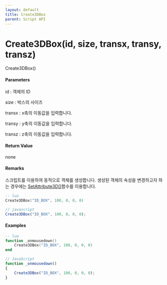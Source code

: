 ```yaml
---
layout: default
title: Create3DBox
parent: Script API
---
```

# Create3DBox\(id, size, transx, transy, transz\)

Create3DBox\(\)

#### Parameters

id : 객체의 ID

size : 박스의 사이즈

transx : x축의 이동값을 입력합니다.

transy : y축의 이동값을 입력합니다.

transz : z축의 이동값을 입력합니다.

#### Return Value

none

#### Remarks

스크립트를 이용하여 동적으로 객체를 생성합니다. 생성된 객체의 속성을 변경하고자 하는 경우에는 [SetAttribute3D\(\)](/ScriptAPI\SetAttribute3D.html)함수를 이용합니다.



```lua
-- lua
Create3DBox("ID_BOX", 100, 0, 0, 0)
```

```js
// javascript
Create3DBox("ID_BOX", 100, 0, 0, 0);
```

#### 

#### Examples

```lua
-- lua
function _onmousedown()
    Create3DBox("ID_BOX", 100, 0, 0, 0)
end
```

```js
// JavaScript
function _onmousedown()
{    
    Create3DBox("ID_BOX", 100, 0, 0, 0);
}
```



